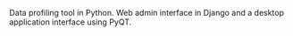 Data profiling tool in Python.  Web admin interface in Django and a desktop application interface using PyQT.